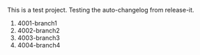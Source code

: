 This is a test project. Testing the auto-changelog from release-it.
  1. 4001-branch1
  2. 4002-branch2
  3. 4003-branch3
  4. 4004-branch4
